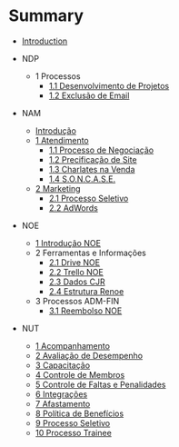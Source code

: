 # Summary

* [Introduction](README.md)

* NDP
  * 1 Processos
    * [1.1 Desenvolvimento de Projetos](ndp/processo-de-desenvolvimento.md)
    * [1.2 Exclusão de Email](ndp/processo-de-exclusao-de-email.md)
    
* NAM
  * [Introdução](nam/nam-introducao.md)  
  * [1 Atendimento](nam/atendimento.md)
    * [1.1 Processo de Negociação](nam/processo-de-negociacao.md)
    * [1.2 Precificação de Site](nam/precificação-site.md)
    * [1.3 Charlates na Venda](nam/charlates.md)
    * [1.4 S.O.N.C.A.S.E.](nam/soncase.md)
  * [2 Marketing](nam/marketing.md)
  	* [2.1 Processo Seletivo](nam/processo-seletivo.md)
  	* [2.2 AdWords](nam/adwords.md)

* NOE
	* [1 Introdução NOE](noe/noe-introducao.md)
	* 2 Ferramentas e Informações
		* [2.1 Drive NOE](noe/drive.md)
		* [2.2 Trello NOE](noe/trello.md)
		* [2.3 Dados CJR](noe/dadoscjr.md)
		* [2.4 Estrutura Renoe](noe/renoe.md)
	* 3 Processos ADM-FIN
		* [3.1 Reembolso NOE](noe/reembolso.md)

* NUT
	* [1 Acompanhamento](nut/acompanhamento.md)
	* [2 Avaliação de Desempenho](nut/avaliacao-de-desempenho.md)
	* [3 Capacitação](nut/capacitacao.md)
	* [4 Controle de Membros](nut/controle-de-membros.md)
	* [5 Controle de Faltas e Penalidades](nut/controle-de-faltas-e-penalidades.md)
	* [6 Integrações](nut/integracoes.md)
	* [7 Afastamento](nut/afastamento.md)
	* [8 Política de Benefícios](nut/politica-de-beneficios.md)
	* [9 Processo Seletivo](nut/processo-seletivo.md)
	* [10 Processo Trainee](nut/processo-trainee.md)
